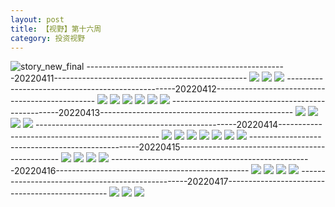```yaml
---
layout: post
title: 【视野】第十六周
category: 投资视野
---
```

![story_new_final](http://rdr022gcy.hd-bkt.clouddn.com/img/story_new_final_0322.png)
--------------------------------------------------20220411------------------------------------------------
![](http://rdr022gcy.hd-bkt.clouddn.com/img/factors-220411-1.png)
![](http://rdr022gcy.hd-bkt.clouddn.com/img/factors-220411-2.png)
![](http://rdr022gcy.hd-bkt.clouddn.com/img/factors-220411-3.png)
--------------------------------------------------20220412------------------------------------------------
![](http://rdr022gcy.hd-bkt.clouddn.com/img/factors-220413-1.png)
![](http://rdr022gcy.hd-bkt.clouddn.com/img/factors-220413-2.png)
![](http://rdr022gcy.hd-bkt.clouddn.com/img/factors-220413-3.png)
![](http://rdr022gcy.hd-bkt.clouddn.com/img/factors-220413-4.png)
![](http://rdr022gcy.hd-bkt.clouddn.com/img/factors-220413-5.png)
![](http://rdr022gcy.hd-bkt.clouddn.com/img/factors-220413-6.png)
--------------------------------------------------20220413------------------------------------------------
![](http://rdr022gcy.hd-bkt.clouddn.com/img/factors-220413-7.png)
![](http://rdr022gcy.hd-bkt.clouddn.com/img/factors-220413-8.png)
![](http://rdr022gcy.hd-bkt.clouddn.com/img/factors-220413-9.png)
![](http://rdr022gcy.hd-bkt.clouddn.com/img/factors-220413-10.png)
--------------------------------------------------20220414------------------------------------------------
![](http://rdr022gcy.hd-bkt.clouddn.com/img/factors-220414-1.png)
![](http://rdr022gcy.hd-bkt.clouddn.com/img/factors-220414-2.png)
![](http://rdr022gcy.hd-bkt.clouddn.com/img/factors-220414-3.png)
![](http://rdr022gcy.hd-bkt.clouddn.com/img/factors-220414-4.png)
![](http://rdr022gcy.hd-bkt.clouddn.com/img/factors-220414-5.png)
![](http://rdr022gcy.hd-bkt.clouddn.com/img/factors-220414-6.png)
![](http://rdr022gcy.hd-bkt.clouddn.com/img/factors-220414-7.png)
--------------------------------------------------20220415------------------------------------------------
![](http://rdr022gcy.hd-bkt.clouddn.com/img/factors-220415-1.png)
![](http://rdr022gcy.hd-bkt.clouddn.com/img/factors-220415-2.png)
![](http://rdr022gcy.hd-bkt.clouddn.com/img/factors-220415-3.png)
![](http://rdr022gcy.hd-bkt.clouddn.com/img/factors-220415-4.png)
--------------------------------------------------20220416------------------------------------------------
![](http://rdr022gcy.hd-bkt.clouddn.com/img/factors-new-220416-1.png)
![](http://rdr022gcy.hd-bkt.clouddn.com/img/factors-new-220416-2.png)
![](http://rdr022gcy.hd-bkt.clouddn.com/img/factors-new-220416-3.png)
![](http://rdr022gcy.hd-bkt.clouddn.com/img/factors-new-220416-4.png)
--------------------------------------------------20220417------------------------------------------------
![](http://rdr022gcy.hd-bkt.clouddn.com/img/factors-220417-1.png)
![](http://rdr022gcy.hd-bkt.clouddn.com/img/factors-220417-2.png)
![](http://rdr022gcy.hd-bkt.clouddn.com/img/factors-220417-3.png)

  




